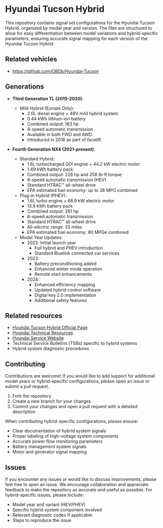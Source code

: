# Hyundai Tucson Hybrid

This repository contains signal set configurations for the Hyundai Tucson Hybrid, organized by model year and version. The files are structured to allow for easy differentiation between model variations and hybrid-specific parameters, ensuring accurate signal mapping for each version of the Hyundai Tucson Hybrid.

## Related vehicles

- https://github.com/OBDb/Hyundai-Tucson

## Generations

- **Third Generation TL (2015-2020)**:
  - Mild Hybrid (Europe Only):
    - 2.0L diesel engine + 48V mild hybrid system
    - 0.44 kWh lithium-ion battery
    - Combined output: 183 hp
    - 8-speed automatic transmission
    - Available in both FWD and AWD
    - Introduced in 2018 as part of facelift

- **Fourth Generation NX4 (2021-present)**:
  - Standard Hybrid:
    - 1.6L turbocharged GDI engine + 44.2 kW electric motor
    - 1.49 kWh battery pack
    - Combined output: 226 hp and 258 lb-ft torque
    - 6-speed automatic transmission (HEV)
    - Standard HTRAC™ all-wheel drive
    - EPA estimated fuel economy: up to 38 MPG combined
  - Plug-in Hybrid (PHEV):
    - 1.6L turbo engine + 66.9 kW electric motor
    - 13.8 kWh battery pack
    - Combined output: 261 hp
    - 6-speed automatic transmission
    - Standard HTRAC™ all-wheel drive
    - All-electric range: 33 miles
    - EPA estimated fuel economy: 80 MPGe combined
  - Model Year Updates:
    - 2022: Initial launch year
      - Full hybrid and PHEV introduction
      - Standard Bluelink connected car services
    - 2023: 
      - Battery preconditioning added
      - Enhanced winter mode operation
      - Remote start enhancements
    - 2024:
      - Enhanced efficiency mapping
      - Updated hybrid control software
      - Digital key 2.0 implementation
      - Additional safety features

## Related resources

- [Hyundai Tucson Hybrid Official Page](https://www.hyundaiusa.com/us/en/vehicles/tucson-hybrid)
- [Hyundai Technical Resources](https://www.hyundaitechinfo.com/)
- [Hyundai Service Website](https://www.hyundai.com/worldwide/en/service)
- Technical Service Bulletins (TSBs) specific to hybrid systems
- Hybrid system diagnostic procedures

## Contributing

Contributions are welcome! If you would like to add support for additional model years or hybrid-specific configurations, please open an issue or submit a pull request.

1. Fork the repository
2. Create a new branch for your changes
3. Commit your changes and open a pull request with a detailed description

When contributing hybrid-specific configurations, please ensure:
- Clear documentation of hybrid system signals
- Proper labeling of high-voltage system components
- Accurate power flow monitoring parameters
- Battery management system signals
- Motor and generator signal mapping

## Issues

If you encounter any issues or would like to discuss improvements, please feel free to open an issue. We encourage collaboration and appreciate feedback to make the repository as accurate and useful as possible. For hybrid-specific issues, please include:
- Model year and variant (HEV/PHEV)
- Specific hybrid system component involved
- Relevant diagnostic codes if applicable
- Steps to reproduce the issue
